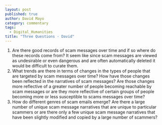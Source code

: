 ```yaml
---
layout: post
published: true
author: David Mayo
category: commentary
tags: 
  - Digital_Humanities
title: "Three Questions - David"
---
```


1. Are there good records of scam messages over time and if so where do these records come from? It seem like since scam messages are viewed as undesirable or even dangerous and are often automatically deleted it would be difficult to curate them.
2. What trends are there in terms of changes in the types of people that are targeted by scam messages over time? How have those changes been reflected in the narratives of scam messages? Are those changes more reflective of a greater number of people becoming reachable by scam messages or are they more reflective of certain groups of people becoming more or less susceptible to scams messages over time?
3. How do different genres of scam emails emerge? Are there a large number of unique scam message narratives that are unique to particular scammers or are there only a few unique scam message narratives that have been slightly modified and copied by a large number of scammers?
